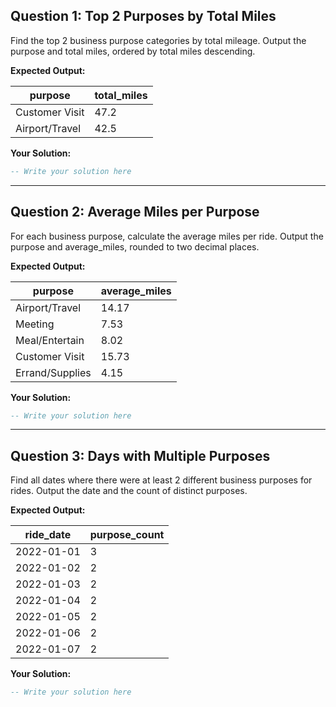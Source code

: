## Question 1: Top 2 Purposes by Total Miles

Find the top 2 business purpose categories by total mileage.
Output the purpose and total miles, ordered by total miles descending.

**Expected Output:**

| purpose         | total_miles |
| --------------  | ----------- |
| Customer Visit  | 47.2        |
| Airport/Travel  | 42.5        |

**Your Solution:**
```sql
-- Write your solution here
```

---

## Question 2: Average Miles per Purpose

For each business purpose, calculate the average miles per ride.
Output the purpose and average_miles, rounded to two decimal places.

**Expected Output:**

| purpose         | average_miles |
| --------------- | ------------- |
| Airport/Travel  | 14.17         |
| Meeting         | 7.53          |
| Meal/Entertain  | 8.02          |
| Customer Visit  | 15.73         |
| Errand/Supplies | 4.15          |

**Your Solution:**
```sql
-- Write your solution here
```

---

## Question 3: Days with Multiple Purposes

Find all dates where there were at least 2 different business purposes for rides.
Output the date and the count of distinct purposes.

**Expected Output:**

| ride_date  | purpose_count |
|------------|--------------|
| 2022-01-01 | 3            |
| 2022-01-02 | 2            |
| 2022-01-03 | 2            |
| 2022-01-04 | 2            |
| 2022-01-05 | 2            |
| 2022-01-06 | 2            |
| 2022-01-07 | 2            |

**Your Solution:**
```sql
-- Write your solution here
```